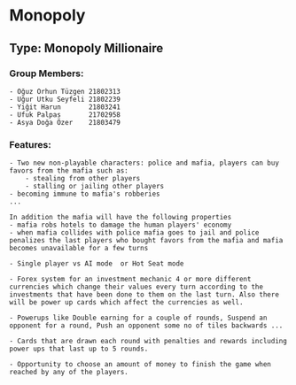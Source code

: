 # Monopoly
## Type: Monopoly Millionaire

### Group Members:
    - Oğuz Orhun Tüzgen 21802313
	- Uğur Utku Seyfeli 21802239
	- Yiğit Harun       21803241
	- Ufuk Palpas       21702958
    - Asya Doğa Özer    21803479

### Features:
    - Two new non-playable characters: police and mafia, players can buy favors from the mafia such as:
        - stealing from other players
        - stalling or jailing other players
	- becoming immune to mafia's robberies
	...
	
	In addition the mafia will have the following properties
	- mafia robs hotels to damage the human players' economy
	- when mafia collides with police mafia goes to jail and police penalizes the last players who bought favors from the mafia and mafia becomes unavailable for a few turns

    - Single player vs AI mode  or Hot Seat mode

    - Forex system for an investment mechanic 4 or more different currencies which change their values every turn according to the investments that have been done to them on the last turn. Also there will be power up cards which affect the currencies as well. 

    - Powerups like Double earning for a couple of rounds, Suspend an opponent for a round, Push an opponent some no of tiles backwards ...
 
    - Cards that are drawn each round with penalties and rewards including power ups that last up to 5 rounds.

    - Opportunity to choose an amount of money to finish the game when reached by any of the players.
